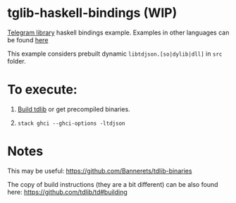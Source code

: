 # tglib-haskell-bindings (WIP)

[Telegram library](https://github.com/tdlib/td#using-json) haskell bindings example. Examples in other languages can be found [here](https://github.com/tdlib/td/tree/master/example)

This example considers prebuilt dynamic `libtdjson.[so|dylib|dll]` in `src` folder.

# To execute:

1. [Build tdlib](https://core.telegram.org/tdlib/docs/#building) or get precompiled binaries.

2. `stack ghci --ghci-options -ltdjson`

# Notes

This may be useful: https://github.com/Bannerets/tdlib-binaries

The copy of build instructions (they are a bit different) can be also found here: https://github.com/tdlib/td#building
